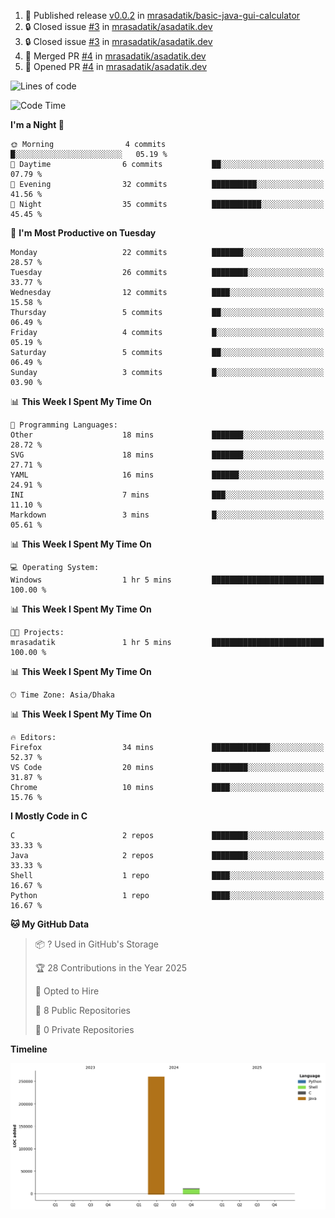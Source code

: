 <!--START_SECTION:activity-->
1. 🚀 Published release [v0.0.2](https://github.com/mrasadatik/basic-java-gui-calculator/releases/tag/v0.0.2) in [mrasadatik/basic-java-gui-calculator](https://github.com/mrasadatik/basic-java-gui-calculator)
2. 🔒 Closed issue [#3](https://github.com/mrasadatik/asadatik.dev/issues/3) in [mrasadatik/asadatik.dev](https://github.com/mrasadatik/asadatik.dev)
3. 🔒 Closed issue [#3](https://github.com/mrasadatik/asadatik.dev/issues/3) in [mrasadatik/asadatik.dev](https://github.com/mrasadatik/asadatik.dev)
4. 🎉 Merged PR [#4](https://github.com/mrasadatik/asadatik.dev/pull/4) in [mrasadatik/asadatik.dev](https://github.com/mrasadatik/asadatik.dev)
5. 💪 Opened PR [#4](https://github.com/mrasadatik/asadatik.dev/pull/4) in [mrasadatik/asadatik.dev](https://github.com/mrasadatik/asadatik.dev)
<!--END_SECTION:activity-->

<!--START_SECTION:lines-of-code-->

![Lines of code](https://img.shields.io/badge/From%20Hello%20World%20I%27ve%20Written-272.3%20thousand%20lines%20of%20code-blue)

<!--END_SECTION:lines-of-code-->

<!--START_SECTION:coding-time-->
![Code Time](http://img.shields.io/badge/Code%20Time-2%20hrs%2038%20mins-blue)


<!--END_SECTION:coding-time-->

<!--START_SECTION:commit-time-distribution-->
**I'm a Night 🦉** 

```text
🌞 Morning                4 commits           █░░░░░░░░░░░░░░░░░░░░░░░░   05.19 % 
🌆 Daytime                6 commits           ██░░░░░░░░░░░░░░░░░░░░░░░   07.79 % 
🌃 Evening                32 commits          ██████████░░░░░░░░░░░░░░░   41.56 % 
🌙 Night                  35 commits          ███████████░░░░░░░░░░░░░░   45.45 % 
```



<!--END_SECTION:commit-time-distribution-->

<!--START_SECTION:weekly-commit-stats-->

📅 **I'm Most Productive on Tuesday**

```text
Monday                   22 commits          ███████░░░░░░░░░░░░░░░░░░   28.57 %
Tuesday                  26 commits          ████████░░░░░░░░░░░░░░░░░   33.77 %
Wednesday                12 commits          ████░░░░░░░░░░░░░░░░░░░░░   15.58 %
Thursday                 5 commits           ██░░░░░░░░░░░░░░░░░░░░░░░   06.49 %
Friday                   4 commits           █░░░░░░░░░░░░░░░░░░░░░░░░   05.19 %
Saturday                 5 commits           ██░░░░░░░░░░░░░░░░░░░░░░░   06.49 %
Sunday                   3 commits           █░░░░░░░░░░░░░░░░░░░░░░░░   03.90 %
```

<!--END_SECTION:weekly-commit-stats-->

<!--START_SECTION:language-usage-->

📊 **This Week I Spent My Time On**

```text
💬 Programming Languages:
Other                    18 mins             ███████░░░░░░░░░░░░░░░░░░   28.72 %
SVG                      18 mins             ███████░░░░░░░░░░░░░░░░░░   27.71 %
YAML                     16 mins             ██████░░░░░░░░░░░░░░░░░░░   24.91 %
INI                      7 mins              ███░░░░░░░░░░░░░░░░░░░░░░   11.10 %
Markdown                 3 mins              █░░░░░░░░░░░░░░░░░░░░░░░░   05.61 %
```

<!--END_SECTION:language-usage-->

<!--START_SECTION:operating-systems-->

📊 **This Week I Spent My Time On**

```text
💻 Operating System:
Windows                  1 hr 5 mins         █████████████████████████   100.00 %
```

<!--END_SECTION:operating-systems-->

<!--START_SECTION:project-stats-->

📊 **This Week I Spent My Time On**

```text
🐱‍💻 Projects:
mrasadatik               1 hr 5 mins         █████████████████████████   100.00 %
```

<!--END_SECTION:project-stats-->

<!--START_SECTION:timezone-distribution-->

📊 **This Week I Spent My Time On**

```text
🕑︎ Time Zone: Asia/Dhaka
```

<!--END_SECTION:timezone-distribution-->

<!--START_SECTION:editor-usage-->

📊 **This Week I Spent My Time On**

```text
🔥 Editors:
Firefox                  34 mins             █████████████░░░░░░░░░░░░   52.37 %
VS Code                  20 mins             ████████░░░░░░░░░░░░░░░░░   31.87 %
Chrome                   10 mins             ████░░░░░░░░░░░░░░░░░░░░░   15.76 %
```

<!--END_SECTION:editor-usage-->

<!--START_SECTION:repository-languages-->

**I Mostly Code in C**

```text
C                        2 repos             ████████░░░░░░░░░░░░░░░░░   33.33 %
Java                     2 repos             ████████░░░░░░░░░░░░░░░░░   33.33 %
Shell                    1 repo              ████░░░░░░░░░░░░░░░░░░░░░   16.67 %
Python                   1 repo              ████░░░░░░░░░░░░░░░░░░░░░   16.67 %
```

<!--END_SECTION:repository-languages-->

<!--START_SECTION:profile-info-->

**🐱 My GitHub Data**

> 📦 ? Used in GitHub's Storage
>
> 🏆 28 Contributions in the Year 2025
>
> 💼 Opted to Hire
>
> 📜 8 Public Repositories
>
> 🔑 0 Private Repositories

<!--END_SECTION:profile-info-->

<!--START_SECTION:line-of-code-chart-->

**Timeline**

![Lines of Code chart](https://raw.githubusercontent.com/mrasadatik/mrasadatik/main/assets/bar_graph.png)

<!--END_SECTION:line-of-code-chart-->
